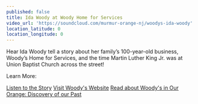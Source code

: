 ```yaml
---
published: false
title: Ida Woody at Woody Home for Services
video_url: 'https://soundcloud.com/murmur-orange-nj/woodys-ida-woody'
location_latitude: 0
location_longitude: 0
---
```

Hear Ida Woody tell a story about her family’s 100-year-old business, Woody’s Home for Services, and the time Martin Luther King Jr. was at Union Baptist Church across the street!

Learn More:

[Listen to the Story](https://soundcloud.com/murmur-orange-nj/woodys-ida-woody)
[Visit Woody's Website](http://www.woodyhomeforservices.com/)
[Read about Woody's in Our Orange: Discovery of our Past](http://www.universityoforange.org/newsite/our-orange-the-discovery-of-our-past)
